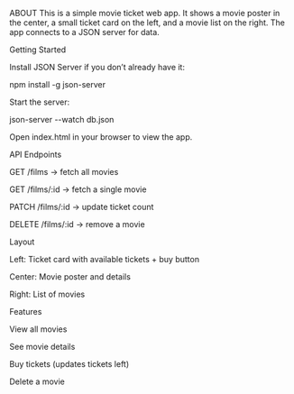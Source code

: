 ABOUT
This is a simple movie ticket web app. It shows a movie poster in the center, a small ticket card on the left, and a movie list on the right. The app connects to a JSON server for data.

Getting Started

Install JSON Server if you don’t already have it:

npm install -g json-server


Start the server:

json-server --watch db.json


Open index.html in your browser to view the app.

API Endpoints

GET /films → fetch all movies

GET /films/:id → fetch a single movie

PATCH /films/:id → update ticket count

DELETE /films/:id → remove a movie

Layout

Left: Ticket card with available tickets + buy button

Center: Movie poster and details

Right: List of movies

Features

View all movies

See movie details

Buy tickets (updates tickets left)

Delete a movie
